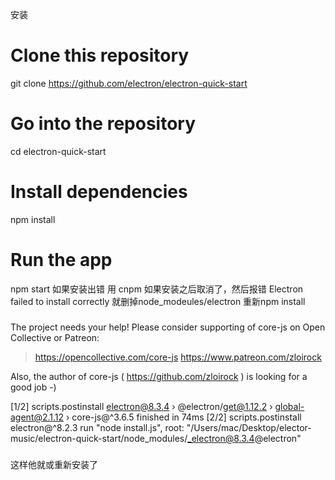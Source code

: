 

安装
# Clone this repository
git clone https://github.com/electron/electron-quick-start
# Go into the repository
cd electron-quick-start
# Install dependencies
npm install
# Run the app
npm start
如果安装出错
用 cnpm 
如果安装之后取消了，然后报错
Electron failed to install correctly
就删掉node_modeules/electron
重新npm install 
###
The project needs your help! Please consider supporting of core-js on Open Collective or Patreon:
> https://opencollective.com/core-js
> https://www.patreon.com/zloirock

Also, the author of core-js ( https://github.com/zloirock ) is looking for a good job -)

[1/2] scripts.postinstall electron@8.3.4 › @electron/get@1.12.2 › global-agent@2.1.12 › core-js@^3.6.5 finished in 74ms
[2/2] scripts.postinstall electron@^8.2.3 run "node install.js", root: "/Users/mac/Desktop/elector-music/electron-quick-start/node_modules/_electron@8.3.4@electron"
###
这样他就或重新安装了